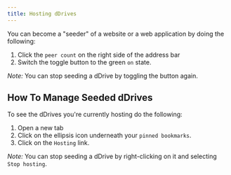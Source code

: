 ```yaml
---
title: Hosting dDrives
---
```

You can become a "seeder" of a website or a web application by doing the following:
1. Click the `peer count` on the right side of the address bar
2. Switch the toggle button to the green `on` state.

_Note:_ You can stop seeding a dDrive by toggling the button again.

## How To Manage Seeded dDrives
To see the dDrives you're currently hosting do the following:

1. Open a new tab
2. Click on the ellipsis icon underneath your `pinned bookmarks`.
3. Click on the `Hosting` link.

_Note:_ You can stop seeding a dDrive by right-clicking on it and selecting `Stop hosting`.